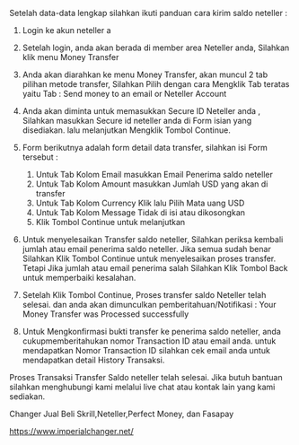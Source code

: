 
Setelah data-data lengkap silahkan ikuti panduan cara kirim saldo neteller :

1. Login ke akun neteller a
2. Setelah login, anda akan berada di member area Neteller anda,
    Silahkan klik menu Money Transfer
3. Anda akan diarahkan ke menu Money Transfer, akan muncul 2 tab pilihan metode transfer,
    Silahkan Pilih dengan cara Mengklik Tab teratas yaitu Tab : Send money to an email or Neteller Account
4. Anda akan diminta untuk memasukkan Secure ID Neteller anda , Silahkan masukkan Secure id neteller anda di Form isian yang disediakan.
    lalu melanjutkan Mengklik Tombol Continue.
5. Form berikutnya adalah form detail data transfer, silahkan isi Form tersebut :
    1. Untuk Tab Kolom Email masukkan Email Penerima saldo neteller
    2. Untuk Tab Kolom Amount masukkan Jumlah USD yang akan di transfer
    3. Untuk Tab Kolom Currency  Klik lalu Pilih Mata uang USD
    4. Untuk Tab Kolom Message Tidak di isi atau dikosongkan
    5. Klik Tombol Continue untuk melanjutkan

6. Untuk menyelesaikan Transfer saldo neteller, Silahkan periksa kembali jumlah atau email penerima saldo neteller.
    Jika semua sudah benar Silahkan Klik Tombol Continue untuk menyelesaikan proses transfer.
    Tetapi Jika jumlah atau email penerima salah Silahkan Klik Tombol Back untuk memperbaiki kesalahan. 

7. Setelah Klik Tombol Continue, Proses transfer saldo Neteller telah selesai.
    dan anda akan dimunculkan pemberitahuan/Notifikasi : Your Money Transfer was Processed successfully 

8. Untuk Mengkonfirmasi bukti transfer ke penerima saldo neteller, anda cukupmemberitahukan nomor Transaction ID atau email anda. untuk mendapatkan Nomor Transaction ID silahkan cek email anda untuk mendapatkan detail History Transaksi. 


Proses Transaksi Transfer Saldo neteller telah selesai.
Jika butuh bantuan silahkan menghubungi kami melalui live chat atau kontak lain yang kami sediakan. 

Changer Jual Beli Skrill,Neteller,Perfect Money, dan Fasapay

https://www.imperialchanger.net/
